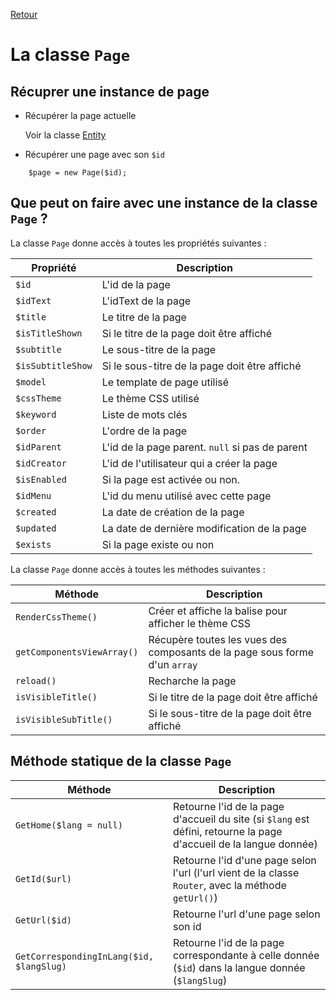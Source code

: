 [Retour](../../classes.md)

# La classe `Page`

## Récuprer une instance de page
- Récupérer la page actuelle
    
    Voir la classe [Entity](./entity.md)

- Récupérer une page avec son `$id`
```
    $page = new Page($id);
```

## Que peut on faire avec une instance de la classe `Page` ?
La classe `Page` donne accès à toutes les propriétés suivantes :

Propriété | Description
--- | ---
`$id` | L'id de la page
`$idText` | L'idText de la page
`$title` | Le titre de la page
`$isTitleShown` | Si le titre de la page doit être affiché
`$subtitle` |  Le sous-titre de la page
`$isSubtitleShow` | Si le sous-titre de la page doit être affiché
`$model` | Le template de page utilisé
`$cssTheme` | Le thème CSS utilisé
`$keyword` | Liste de mots clés
`$order` | L'ordre de la page
`$idParent` | L'id de la page parent. `null` si pas de parent
`$idCreator` | L'id de l'utilisateur qui a créer la page
`$isEnabled` | Si la page est activée ou non.
`$idMenu` | L'id du menu utilisé avec cette page
`$created` | La date de création de la page
`$updated` | La date de dernière modification de la page
`$exists` | Si la page existe ou non

La classe `Page` donne accès à toutes les méthodes suivantes :

Méthode | Description
--- | ---
`RenderCssTheme()` | Créer et affiche la balise <link /> pour afficher le thème CSS
`getComponentsViewArray()` | Récupère toutes les vues des composants de la page sous forme d'un `array`
`reload()` | Recharche la page
`isVisibleTitle()` | Si le titre de la page doit être affiché
`isVisibleSubTitle()` | Si le sous-titre de la page doit être affiché

## Méthode statique de la classe `Page`

Méthode | Description
--- | ---
`GetHome($lang = null)` | Retourne l'id de la page d'accueil du site (si `$lang` est défini, retourne la page d'accueil de la langue donnée)
`GetId($url)` | Retourne l'id d'une page selon l'url (l'url vient de la classe `Router`, avec la méthode `getUrl()`)
`GetUrl($id)` | Retourne l'url d'une page selon son id
`GetCorrespondingInLang($id, $langSlug)` | Retourne l'id de la page correspondante à celle donnée (`$id`) dans la langue donnée (`$langSlug`)